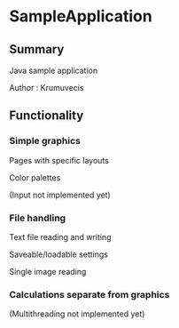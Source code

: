 # SampleApplication


## Summary

Java sample application

Author : Krumuvecis

## Functionality

### Simple graphics

Pages with specific layouts

Color palettes

(Input not implemented yet)

### File handling

Text file reading and writing

Saveable/loadable settings

Single image reading

### Calculations separate from graphics

(Multithreading not implemented yet)

